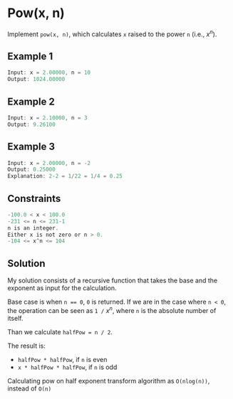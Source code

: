 # Pow(x, n)

Implement ```pow(x, n)```, which calculates ```x``` raised to the power ```n``` (i.e., $x^n$).

## Example 1

```c
Input: x = 2.00000, n = 10
Output: 1024.00000
```

## Example 2

```c
Input: x = 2.10000, n = 3
Output: 9.26100
```

## Example 3

```c
Input: x = 2.00000, n = -2
Output: 0.25000
Explanation: 2-2 = 1/22 = 1/4 = 0.25
```

## Constraints

```c
-100.0 < x < 100.0
-231 <= n <= 231-1
n is an integer.
Either x is not zero or n > 0.
-104 <= x^n <= 104
```

## Solution

My solution consists of a recursive function that takes the base and the exponent as input for the calculation.

Base case is when ```n == 0```, ```0``` is returned.
If we are in the case where ```n < 0```, the operation can be seen as ```1 /``` $x^n$, where ```n``` is the absolute number of itself.

Than we calculate ```halfPow = n / 2```.

The result is:

- ```halfPow * halfPow```, if ```n``` is even
- ```x * halfPow * halfPow```, if ```n``` is odd

Calculating pow on half exponent transform algorithm as ```O(nlog(n))```, instead of ```O(n)```
